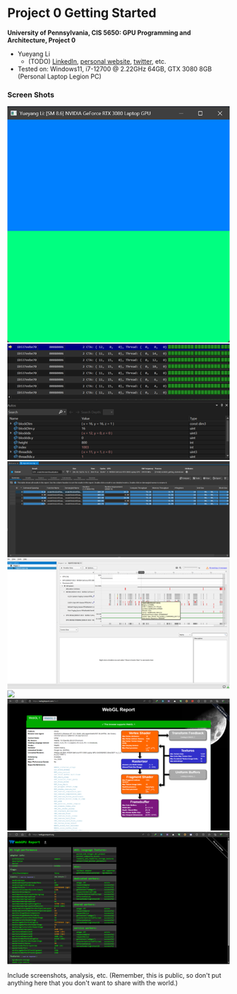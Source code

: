 Project 0 Getting Started
====================

**University of Pennsylvania, CIS 5650: GPU Programming and Architecture, Project 0**

* Yueyang Li  
  * (TODO) [LinkedIn](https://www.linkedin.com/public-profile/settings?trk=d_flagship3_profile_self_view_public_profile), [personal website](ezelnomad.com), [twitter](), etc.
* Tested on: Windows11, i7-12700 @ 2.22GHz 64GB, GTX 3080 8GB (Personal Laptop Legion PC)

### Screen Shots
![](images/Applications.png)
![](images/nsight_debug.png)
![](images/nsight_compute.png)
![](images/nsight_system.png)
![](images/repo.txt.ncu-rep)
![](images/WebGL.png)
![](images/WebGPU.png)

Include screenshots, analysis, etc. (Remember, this is public, so don't put
anything here that you don't want to share with the world.)
